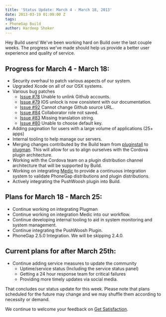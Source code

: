 ```yaml
---
title: 'Status Update: March 4 - March 18, 2013'
date: 2013-03-19 01:00:00 Z
tags:
- PhoneGap Build
author: Hardeep Shoker
---
```


Hey Build users! We've been working hard on Build over the last couple
weeks. The progress we've made should help us provide a better user
experience and quality of service.

<!-- end-slug -->

## Progress for March 4 - March 18:

  * Security overhaul to patch various aspects of our system.
  * Upgraded Xcode on all of our OSX systems.
  * Various bug patches
      * [Issue #78](https://github.com/phonegap/build/issues/78)
        Unable to unlink Github accounts.
      * [Issue #79](https://github.com/phonegap/build/issues/79)
        IOS unlock is now consistent with our documentation.
      * [Issue #92](https://github.com/phonegap/build/issues/92)
        Cannot change Github source URL.
      * [Issue #84](https://github.com/phonegap/build/issues/84)
        Collaborator role not saved.
      * [Issue #83](https://github.com/phonegap/build/issues/83)
        Missing translation string.
      * [Issue #80](https://github.com/phonegap/build/issues/80)
        Unable to choose default key.
  * Adding pagination for users with a large volume of applications
    (25+ apps)
  * Internal tooling to help manage our servers.
  * Merging changes contributed by the Build team from
    [pluginstall](https://github.com/alunny/pluginstall)
    to [plugman](https://github.com/imhotep/plugman). This will allow
    for us to align ourselves with the Cordova plugin architecture.
  * Working with the Cordova team on a plugin distribution channel
    architecture that will be supported by Build.
  * Working on integrating [Medic](https://github.com/filmaj/medic)
    to provide a continuous integration system to validate
    PhoneGap distributions and plugin distributions.
  * Actively integrating the PushWoosh plugin into Build.

## Plans for March 18 - March 25:

  * Continue working on integrating Plugman
  * Continue working on integration Medic into our workflow.
  * Continue developing internal tooling to aid in system monitoring
    and system management.
  * Continue integrating the PushWoosh Plugin.
  * PhoneGap 2.5.0 Integration. We will be skipping 2.4.0.

## Current plans for after March 25th:

  - Continue adding service measures to update the community
      - Uptime/service status (Including the service status panel)
      - Getting a 24 hour response team for critical failures
      - Providing more timely updates via social media.


That concludes our status update for this week. Please note that plans
scheduled for the future may change and we may shuffle them according
to necessity or demand.

We continue to welcome your feedback on
[Get Satisfaction](http://community.phonegap.com/nitobi).
